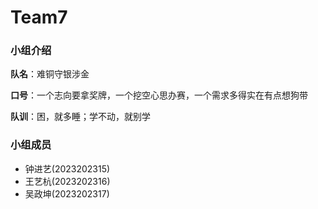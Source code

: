 # Team7

### 小组介绍

**队名**：难铜守银涉金

**口号**：一个志向要拿奖牌，一个挖空心思办赛，一个需求多得实在有点想狗带

**队训**：困，就多睡；学不动，就别学

### 小组成员

+ 钟进艺(2023202315)
+ 王艺杭(2023202316)
+ 吴政坤(2023202317)
